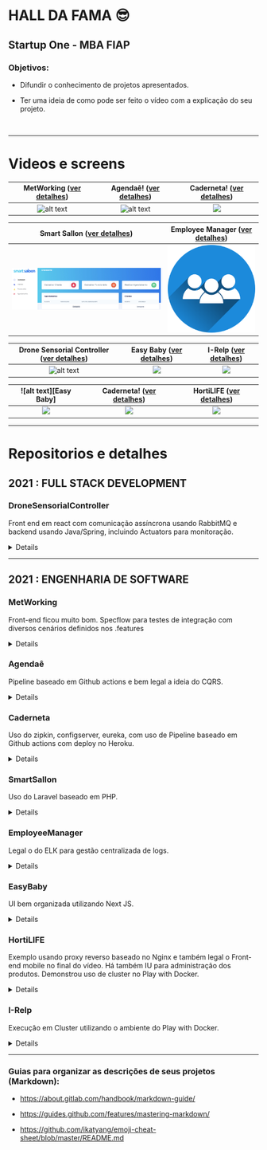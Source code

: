 # HALL DA FAMA :sunglasses: 

## Startup One - MBA FIAP

### Objetivos: 

- Difundir o conhecimento de projetos apresentados.

- Ter uma ideia de como pode ser feito o vídeo com a explicação do seu projeto.

<br>



----

# Videos e screens

| MetWorking ([ver detalhes](#MetWorking))     | Agendaê! ([ver detalhes](#Agendae))     | Caderneta! ([ver detalhes](#Caderneta)) |
|:--------------------------------------------:|:---------------------------------------:|:---------------------------------------:|
| ![alt text][MetWorking]                   | ![alt text][Agendae]                       | ![][Caderneta]                          |

| Smart Sallon ([ver detalhes](#SmartSallon))  | Employee Manager ([ver detalhes](#EmployeeManager))  |
|:--------------------------------------------:|:----------------------------------------------------:|
| ![alt text][Smart Sallon]                    | ![alt text][Employee Manager]                        |

| Drone Sensorial Controller ([ver detalhes](#DroneSensorialController))  | Easy Baby ([ver detalhes](#EasyBaby))  | I-Relp ([ver detalhes](#I-Relp)) |
|:-----------------------------------------------------------------------:|:--------------------------------------:|:-----------------:|
| ![alt text][Drone Sensorial Controller]                                 | ![][Horti]                             | ![][iRelp]        |

| ![alt text][Easy Baby]                  | Caderneta! ([ver detalhes](#Caderneta)) | HortiLIFE ([ver detalhes](#HortiLIFE)) |
|:---------------------------------------:|:---------------------------------------:|:--------------------------------------:|
| ![][EasyBaby]                           | ![][Caderneta]                          | ![][Horti]                             |

[MetWorking]: https://img.youtube.com/vi/9qyUK8s4q6s/0.jpg
[Agendae]: https://cdn.loom.com/sessions/thumbnails/123aaeae32f943c7870dadfc280d5382-with-play.gif
[Caderneta]: https://github.com/sironAzevedo/caderneta-front/blob/daf5721a66caab7f6ddc862802ffaa6f0065327b/src/assets/img/logo.png?raw=true
[Smart Sallon]: assets/smartsaloon.png
[Employee Manager]: https://github.com/afernandes130/76AOJ-ENGSWDEV-T2/blob/main/employee-ui/src/assets/images/brand.png?raw=true
[Drone Sensorial Controller]: https://cdn.loom.com/sessions/thumbnails/64bb64d6feea469b8621d4a602ca2e5a-with-play.gif
[EasyBaby]: https://github.com/anelynOvalle/easy-baby/blob/master/frontend/public/easy-baby.png?raw=true
[iRelp]: https://cdn.loom.com/sessions/thumbnails/e5ed612e27c84047bee4c052d2a4e4c2-with-play.gif
[Horti]: https://github.com/valrsilva/fiap_hortilife/blob/master/_frontend/app/site/image/bg.png?raw=true
[blank]: https://www.autmillennium.org.nz/wp-content/uploads/2020/01/White-Square.png

----
  
# Repositorios e detalhes

## 2021 : FULL STACK DEVELOPMENT

### DroneSensorialController
Front end em react com comunicação assíncrona usando RabbitMQ e backend usando Java/Spring, incluindo Actuators para monitoração.
<details>
  <br> Videos e/ou telas: <br>
    <br>- https://www.loom.com/share/b86948b290b8490c9c44e98019f11f91
    <br>- https://www.loom.com/share/30e400ed77334ea288f9bafebb6d4580
    <br>- https://www.loom.com/share/8edf32012d624960898af84f86e10149
    <br>- https://www.loom.com/share/64bb64d6feea469b8621d4a602ca2e5a -> Load Balance
 <br><br> Repos: <br>
    <br>- https://github.com/37scj/microservices-integration
</details>

----

## 2021 : ENGENHARIA DE SOFTWARE

### MetWorking
Front-end ficou muito bom. Specflow para testes de integração com diversos cenários definidos nos .features
<details>
  <br> Videos e/ou telas: <br>
    <br>- https://www.youtube.com/watch?v=9qyUK8s4q6s
    <br>- https://drive.google.com/file/d/1NwcoLJFQZO-J8AliEkvDOXfRna_tWdtO/view?usp=sharing
 <br><br> Repos: <br>
    <br>- https://github.com/CaioRagazzi/MetworkingUserAPI
    <br>- https://github.com/erickfaraujo/MetWorkingMatchAPI
    <br>- https://github.com/martinsleandros/MetworkingGeoAPI
    <br>- https://github.com/jhun/MetworkingFrontend
</details>

### Agendaê
Pipeline baseado em Github actions e bem legal a ideia do CQRS.
<details>
  <br> Videos e/ou telas: <br>
    <br>- https://www.loom.com/share/123aaeae32f943c7870dadfc280d5382
 <br><br> Repos: <br>
    <br>- https://github.com/wnqueiroz/fiap-startup-one-prototype
    <br>- https://github.com/wnqueiroz/fiap-startup-one-ms-user
    <br>- https://github.com/wnqueiroz/fiap-startup-one-ms-company
    <br>- https://github.com/wnqueiroz/fiap-startup-one-ms-appointment
</details>

### Caderneta
Uso do zipkin, configserver, eureka, com uso de Pipeline baseado em Github actions com deploy no Heroku.
<details>
  <br> Videos e/ou telas: <br>
    <br>- https://www.loom.com/share/8cba27f5b4e44cc78de28be4410ab095
 <br><br> Repos: <br>
    <br>- https://github.com/sironAzevedo/caderneta
</details>

### SmartSallon
Uso do Laravel baseado em PHP.
<details>
 <br><br> Repos: <br>
    <br>- https://github.com/jovtrc/smart-saloon
</details>

### EmployeeManager
Legal o do ELK para gestão centralizada de logs.
<details>
  <br> Videos e/ou telas: <br>
    <br>- https://drive.google.com/file/d/1XjE3WMpRFtArwPerR0YHe7qSD0hvfZgL/view
 <br><br> Repos: <br>
    <br>- https://github.com/afernandes130/76AOJ-ENGSWDEV-T2
</details>

### EasyBaby
UI bem organizada utilizando Next JS.
<details>
  <br> Videos e/ou telas: <br>
    <br>- https://www.youtube.com/watch?app=desktop&v=EaVER_EhZ5g
    <br>- https://www.loom.com/share/724013aecf1d4d359ac9d175224c5854
 <br><br> Repos: <br>
    <br>- https://github.com/anelynOvalle/easy-baby
</details>

### HortiLIFE
Exemplo usando proxy reverso baseado no Nginx e também legal o Front-end mobile no final do vídeo. Há também IU para administração dos produtos. Demonstrou uso de cluster no Play with Docker.
<details>
  <br> Videos e/ou telas: <br>
    <br>- https://drive.google.com/file/d/1quOdGuaitX0i_MNJW-HpCWdxwS1e0abA/view?usp=sharing
 <br><br> Repos: <br>
    <br>- https://github.com/valrsilva/fiap_hortilife
</details>

### I-Relp
Execução em Cluster utilizando o ambiente do Play with Docker.
<details>
  <br> Videos e/ou telas: <br>
    <br>- https://www.loom.com/share/e5ed612e27c84047bee4c052d2a4e4c2
 <br><br> Repos: <br>
    <br>- https://github.com/Beatrizbrf11/DockerCompose.git
    <br>- https://github.com/Beatrizbrf11/IRelpApi.git
    <br>- https://github.com/userrp03/Front.git
    <br>- https://github.com/Beatrizbrf11/IRelpFront
</details>

----

### Guias para organizar as descrições de seus projetos (Markdown):

- https://about.gitlab.com/handbook/markdown-guide/

- https://guides.github.com/features/mastering-markdown/

- https://github.com/ikatyang/emoji-cheat-sheet/blob/master/README.md




<!---
### Exemplos
<details>
  <summary markdown="span">Detalhes sobre o projeto </summary
  This is the detailed tex
  You can learn more about expected usage of this approach in the [GitLab UI docs](https://gitlab-org.gitlab.io/gitlab-ui/?path=/story/base-collapse--default) though the solution we use above is specific to usage in markdown.
| Default aligned | Left aligned | Center aligned  | Right aligned  |
|-----------------|:-------------|:---------------:|---------------:|
| First body part | Second cell  | Third cell      | fourth cell    |
| Second line     | foo          | **strong**      | baz            |
| Third line      | quux         | baz             | bar            |
|-----------------+--------------+-----------------+----------------|
| Second body     | x            | x               | x              |
| 2nd line        |              |                 |                |
|-----------------+--------------+-----------------+----------------|
| Third body      |              |                 | Foo            |
</details>
-->
<!---
### Fim
[![Everything Is AWESOME](https://img.youtube.com/vi/StTqXEQ2l-Y/0.jpg)](https://www.youtube.com/watch?v=StTqXEQ2l-Y "Everything Is AWESOME")
[![MetworkingIMG2](https://img.youtube.com/vi/9qyUK8s4q6s/mqdefault.jpg)](https://www.youtube.com/watch?v=9qyUK8s4q6s "Metworking")  
| MetWorking ([ver detalhes](#MetWorking))     |
|----------------------------------------------|
| [![](https://img.youtube.com/vi/9qyUK8s4q6s/0.jpg)](https://www.youtube.com/watch?v=9qyUK8s4q6s "Metworking") |
| Agendaê! ([ver detalhes](#Agendae))     |
|-----------------------------------------|
| [![](https://cdn.loom.com/sessions/thumbnails/123aaeae32f943c7870dadfc280d5382-with-play.gif)](https://www.loom.com/share/123aaeae32f943c7870dadfc280d5382 "Metworking") |
-->

